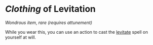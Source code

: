 # *Clothing* of Levitation
*Wondrous item*, *rare (requires attunement)*

While you wear this, you can use an action to cast the [levitate](../Spells/levitate.md) spell on yourself at will.
